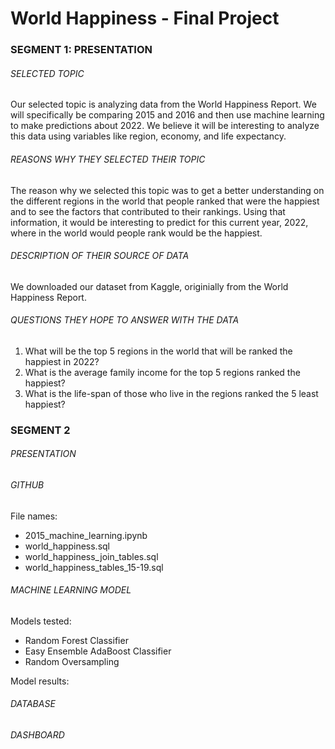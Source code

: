 # World Happiness - Final Project

### SEGMENT 1: PRESENTATION <br>
###### <i>SELECTED TOPIC</i>
Our selected topic is analyzing data from the World Happiness Report. We will specifically be comparing 2015 and 2016 and then use machine learning to make predictions about 2022. We believe it will be interesting to analyze this data using variables like region, economy, and life expectancy. 


###### <i>REASONS WHY THEY SELECTED THEIR TOPIC</i>
The reason why we selected this topic was to get a better understanding on the different regions in the world that people ranked that were the happiest and to see the factors that contributed to their rankings. Using that information, it would be interesting to predict for this current year, 2022, where in the world would people rank would be the happiest.



###### <i>DESCRIPTION OF THEIR SOURCE OF DATA</i>
We downloaded our dataset from Kaggle, originially from the World Happiness Report. 



###### <i>QUESTIONS THEY HOPE TO ANSWER WITH THE DATA</i>
1. What will be the top 5 regions in the world that will be ranked the happiest in 2022?
2. What is the average family income for the top 5 regions ranked the happiest?
3. What is the life-span of those who live in the regions ranked the 5 least happiest?


### SEGMENT 2 <br>
###### <i>PRESENTATION</i>


###### <i>GITHUB</i>
File names:
* 2015_machine_learning.ipynb
* world_happiness.sql
* world_happiness_join_tables.sql
* world_happiness_tables_15-19.sql


###### <i>MACHINE LEARNING MODEL</i>
Models tested:
* Random Forest Classifier
* Easy Ensemble AdaBoost Classifier
* Random Oversampling

Model results:



###### <i>DATABASE</i>




###### <i>DASHBOARD</i>



